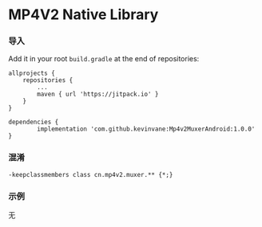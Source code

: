 # MP4V2 Native Library

### 导入

Add it in your root `build.gradle` at the end of repositories:
```
allprojects {
    repositories {
        ...
        maven { url 'https://jitpack.io' }
    }
}

dependencies {
        implementation 'com.github.kevinvane:Mp4v2MuxerAndroid:1.0.0'
}
```


### 混淆

```
-keepclassmembers class cn.mp4v2.muxer.** {*;}
```


### 示例

无